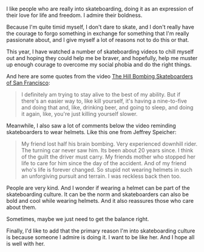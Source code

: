I like people who are really into skateboarding, doing it as an expression of their love for life and freedom. I admire their boldness.

Because I'm quite timid myself, I don't dare to skate, and I don't really have the courage to forgo something in exchange for something that I'm really passionate about, and I give myself a lot of reasons not to do this or that. 

This year, I have watched a number of skateboarding videos to chill myself out and hoping they could help me be braver, and hopefully, help me muster up enough courage to overcome my social phobia and do the right things.

And here are some quotes from the video [The Hill Bombing Skateboarders of San Francisco](https://youtu.be/2d6TBfIZzh0):

> I definitely am trying to stay alive to the best of my ability. But if there's an easier way to, like kill yourself, it's having a nine-to-five and doing that and, like, drinking beer, and going to sleep, and doing it again, like, you're just killing yourself slower. 

Meanwhile, I also saw a lot of comments below the video reminding skateboarders to wear helmets. Like this one from Jeffrey Speicher: 

> My friend lost half his brain bombing. Very experienced downhill rider. The turning car never saw him. Its been about 20 years since. I think of the guilt the driver must carry. My friends mother who stopped her life to care for him since the day of the accident. And of my friend who's life is forever changed. So stupid not wearing helmets in such an unforgiving pursuit and terrain. I was reckless back then too.

People are very kind. And I wonder if wearing a helmet can be part of the skateboarding culture. It can be the norm and skateboarders can also be bold and cool while wearing helmets. And it also reassures those who care about them. 

Sometimes, maybe we just need to get the balance right. 

Finally, I'd like to add that the primary reason I'm into skateboarding culture is because someone I admire is doing it. I want to be like her. And I hope all is well with her.  
